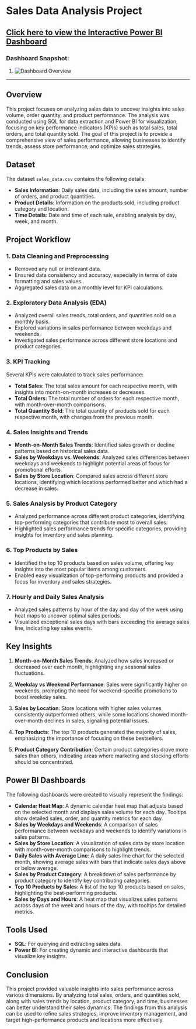 # Sales Data Analysis Project

## [Click here to view the Interactive Power BI Dashboard](#)

### Dashboard Snapshot:
1. ![Dashboard Overview](<img width="714" alt="image" src="https://github.com/user-attachments/assets/001432fe-4c84-4ab5-be97-4c31eb980353">
)


---

## Overview

This project focuses on analyzing sales data to uncover insights into sales volume, order quantity, and product performance. The analysis was conducted using SQL for data extraction and Power BI for visualization, focusing on key performance indicators (KPIs) such as total sales, total orders, and total quantity sold. The goal of this project is to provide a comprehensive view of sales performance, allowing businesses to identify trends, assess store performance, and optimize sales strategies.

## Dataset

The dataset `sales_data.csv` contains the following details:
- **Sales Information**: Daily sales data, including the sales amount, number of orders, and product quantities.
- **Product Details**: Information on the products sold, including product category and location.
- **Time Details**: Date and time of each sale, enabling analysis by day, week, and month.

## Project Workflow

### 1. **Data Cleaning and Preprocessing**
   - Removed any null or irrelevant data.
   - Ensured data consistency and accuracy, especially in terms of date formatting and sales values.
   - Aggregated sales data on a monthly level for KPI calculations.

### 2. **Exploratory Data Analysis (EDA)**
   - Analyzed overall sales trends, total orders, and quantities sold on a monthly basis.
   - Explored variations in sales performance between weekdays and weekends.
   - Investigated sales performance across different store locations and product categories.

### 3. **KPI Tracking**
   Several KPIs were calculated to track sales performance:
   
   - **Total Sales**: The total sales amount for each respective month, with insights into month-on-month increases or decreases.
   - **Total Orders**: The total number of orders for each respective month, with month-over-month comparisons.
   - **Total Quantity Sold**: The total quantity of products sold for each respective month, with changes from the previous month.

### 4. **Sales Insights and Trends**
   - **Month-on-Month Sales Trends**: Identified sales growth or decline patterns based on historical sales data.
   - **Sales by Weekdays vs. Weekends**: Analyzed sales differences between weekdays and weekends to highlight potential areas of focus for promotional efforts.
   - **Sales by Store Location**: Compared sales across different store locations, identifying which locations performed better and which had a decrease in sales.

### 5. **Sales Analysis by Product Category**
   - Analyzed performance across different product categories, identifying top-performing categories that contribute most to overall sales.
   - Highlighted sales performance trends for specific categories, providing insights for inventory and sales planning.

### 6. **Top Products by Sales**
   - Identified the top 10 products based on sales volume, offering key insights into the most popular items among customers.
   - Enabled easy visualization of top-performing products and provided a focus for inventory and sales strategies.

### 7. **Hourly and Daily Sales Analysis**
   - Analyzed sales patterns by hour of the day and day of the week using heat maps to uncover optimal sales periods.
   - Visualized exceptional sales days with bars exceeding the average sales line, indicating key sales events.

## Key Insights

1. **Month-on-Month Sales Trends**: Analyzed how sales increased or decreased over each month, highlighting any seasonal sales fluctuations.

2. **Weekday vs Weekend Performance**: Sales were significantly higher on weekends, prompting the need for weekend-specific promotions to boost weekday sales.

3. **Sales by Location**: Store locations with higher sales volumes consistently outperformed others, while some locations showed month-over-month declines in sales, signaling potential issues.

4. **Top Products**: The top 10 products generated the majority of sales, emphasizing the importance of focusing on these bestsellers.

5. **Product Category Contribution**: Certain product categories drove more sales than others, indicating areas where marketing and stocking efforts should be concentrated.

## Power BI Dashboards

The following dashboards were created to visually represent the findings:

- **Calendar Heat Map**: A dynamic calendar heat map that adjusts based on the selected month and displays sales volume for each day. Tooltips show detailed sales, order, and quantity metrics for each day.
- **Sales by Weekdays and Weekends**: A comparison of sales performance between weekdays and weekends to identify variations in sales patterns.
- **Sales by Store Location**: A visualization of sales data by store location with month-over-month comparisons to highlight trends.
- **Daily Sales with Average Line**: A daily sales line chart for the selected month, showing average sales with bars that indicate sales days above or below average.
- **Sales by Product Category**: A breakdown of sales performance by product category to identify key contributing categories.
- **Top 10 Products by Sales**: A list of the top 10 products based on sales, highlighting the best-performing products.
- **Sales by Days and Hours**: A heat map that visualizes sales patterns across days of the week and hours of the day, with tooltips for detailed metrics.

## Tools Used

- **SQL**: For querying and extracting sales data.
- **Power BI**: For creating dynamic and interactive dashboards that visualize key insights.

## Conclusion

This project provided valuable insights into sales performance across various dimensions. By analyzing total sales, orders, and quantities sold, along with sales trends by location, product category, and time, businesses can better understand their sales dynamics. The findings from this analysis can be used to refine sales strategies, improve inventory management, and target high-performance products and locations more effectively.
